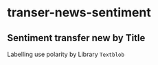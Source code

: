 # transer-news-sentiment
## Sentiment transfer new by Title </h2>
Labelling use polarity by Library `Textblob`
